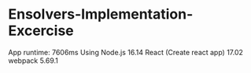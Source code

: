 # Ensolvers-Implementation-Excercise

App runtime: 7606ms
Using Node.js 16.14
React (Create react app) 17.02
webpack 5.69.1
